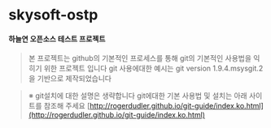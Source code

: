 # skysoft-ostp 
#### 하늘연 오픈소스 테스트 프로젝트
>본 프로젝트는 github의 기본적인 프로세스를 통해
>git의 기본적인 사용법을 익히기 위한 프로젝트 입니다
>git 사용에대한 예시는 git version 1.9.4.msysgit.2 을 기반으로 제작되었습니다

>※ git설치에 대한 설명은 생략합니다
>git에대한 기본 사용법 및 설치는 아래 사이트를 참조해 주세요
>[http://rogerdudler.github.io/git-guide/index.ko.html](http://rogerdudler.github.io/git-guide/index.ko.html)